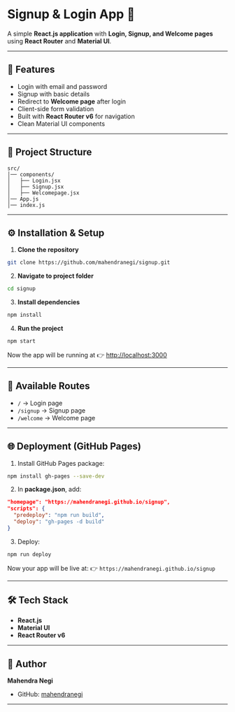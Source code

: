 # Signup & Login App 🚀

A simple **React.js application** with **Login, Signup, and Welcome pages** using **React Router** and **Material UI**.

---

## 📌 Features

* Login with email and password
* Signup with basic details
* Redirect to **Welcome page** after login
* Client-side form validation
* Built with **React Router v6** for navigation
* Clean Material UI components

---

## 📂 Project Structure

```
src/
│── components/
│   ├── Login.jsx
│   ├── Signup.jsx
│   ├── Welcomepage.jsx
│── App.js
│── index.js
```

---

## ⚙️ Installation & Setup

1. **Clone the repository**

```bash
git clone https://github.com/mahendranegi/signup.git
```

2. **Navigate to project folder**

```bash
cd signup
```

3. **Install dependencies**

```bash
npm install
```

4. **Run the project**

```bash
npm start
```

Now the app will be running at 👉 [http://localhost:3000](http://localhost:3000)

---

## 🚦 Available Routes

* `/` → Login page
* `/signup` → Signup page
* `/welcome` → Welcome page

---

## 🌐 Deployment (GitHub Pages)

1. Install GitHub Pages package:

```bash
npm install gh-pages --save-dev
```

2. In **package.json**, add:

```json
"homepage": "https://mahendranegi.github.io/signup",
"scripts": {
  "predeploy": "npm run build",
  "deploy": "gh-pages -d build"
}
```

3. Deploy:

```bash
npm run deploy
```

Now your app will be live at:
👉 `https://mahendranegi.github.io/signup`

---

## 🛠 Tech Stack

* **React.js**
* **Material UI**
* **React Router v6**

---

## 📧 Author

**Mahendra Negi**

* GitHub: [mahendranegi](https://github.com/mahendranegi)

---


